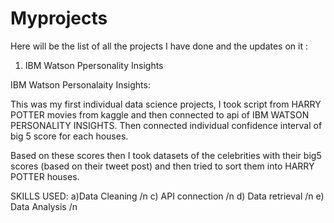 # Myprojects
Here will be the list of all the projects I have done and the updates on it :

1) IBM Watson Ppersonality Insights



IBM Watson Personalaity Insights:

This was my first individual data science projects, I took script from HARRY POTTER movies from kaggle and then
connected to api of IBM WATSON PERSONALITY INSIGHTS. Then connected individual confidence interval of big 5 score for each houses.

Based on these scores then I took datasets of the celebrities with their big5 scores (based on their tweet post) and then tried to sort them into HARRY POTTER houses.

SKILLS USED:
a)Data Cleaning /n
c) API connection /n
d) Data retrieval /n
e) Data Analysis /n

